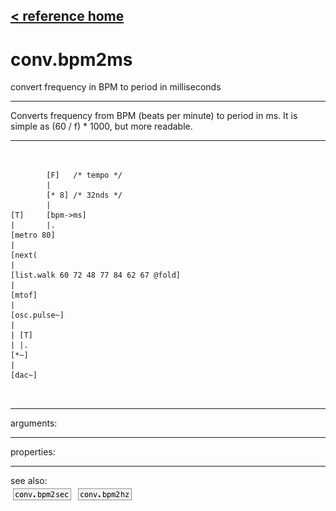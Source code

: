 [< reference home](ceammc_lib.html)
---

# conv.bpm2ms


convert frequency in BPM to period in milliseconds

---

Converts frequency from BPM (beats per minute) to period in ms. It is simple as
            (60 / f) * 1000, but more readable.<br>


---


```


        [F]   /* tempo */
        |
        [* 8] /* 32nds */
        |
[T]     [bpm->ms]
|       |.
[metro 80]
|
[next(
|
[list.walk 60 72 48 77 84 62 67 @fold]
|
[mtof]
|
[osc.pulse~]
|
| [T]
| |.
[*~]
|
[dac~]

            
```

---
arguments:


---
properties:


---
see also:<br>
[![conv.bpm2sec](img/object_conv.bpm2sec.png)](conv.bpm2sec.html)
[![conv.bpm2hz](img/object_conv.bpm2hz.png)](conv.bpm2hz.html)
